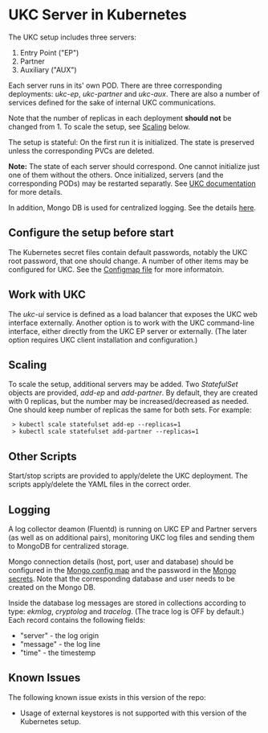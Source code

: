 #  UKC Server in Kubernetes

The UKC setup includes three servers:
1. Entry Point ("EP")
1. Partner
1. Auxiliary ("AUX")

Each server runs in its' own POD. There are three corresponding deployments: *ukc-ep*, *ukc-partner* and *ukc-aux*. There are also a number of services defined for the sake of internal UKC communications.

Note that the number of replicas in each deployment **should not** be changed from 1. To scale the setup, see [Scaling](#Scaling) below.

The setup is stateful: On the first run it is initialized. The state is preserved unless the corresponding PVCs are deleted.

**Note:** The state of each server should correspond. One cannot initialize just one of them without the others. Once initialized, servers (and the corresponding PODs) may be restarted separatly. See [UKC documentation](https://www.unboundtech.com/docs/TechDocs/Unbound_Doc_Versions-HTML/Content/Products/UnboundDocLibrary/Technical_Document_Versions.htm#UKC) for more details.

In addition, Mongo DB is used for centralized logging. See the details [here](../other/mongodb/README.md).

## Configure the setup before start
The Kubernetes secret files contain default passwords, notably the UKC root password, that one should change. A number of other items may be configured for UKC. See the [Configmap file](ukc-server/deployments/ukc-configmap.yaml) for more informatoin.

## Work with UKC
The *ukc-ui* service is defined as a load balancer that exposes the UKC web interface externally. Another option is to work with the UKC command-line interface, either directly from the UKC EP server or externally. (The later option requires UKC client installation and configuration.)

## Scaling
To scale the setup, additional servers may be added. Two *StatefulSet* objects are provided, *add-ep* and *add-partner*. By default, they are created with 0 replicas, but the number may be increased/decreased as needed. One should keep number of replicas the same for both sets. For example:

     > kubectl scale statefulset add-ep --replicas=1
     > kubectl scale statefulset add-partner --replicas=1


## Other Scripts
Start/stop scripts are provided to apply/delete the UKC deployment. The scripts apply/delete the YAML files in the correct order.

## Logging
A log collector deamon (Fluentd) is running on UKC EP and Partner servers (as well as on additional pairs), monitoring UKC log files and sending them to MongoDB for centralized storage.

Mongo connection details (host, port, user and database) should be configured in the [Mongo config map](../other/mongodb/deployments/mongo-configmap.yaml) and the password in the [Mongo secrets](../other/mongodb/deployments/mongo-secrets.yaml). Note that the corresponding database and user needs to be created on the Mongo DB.

Inside the database log messages are stored in collections according to type: *ekmlog*, *cryptolog* and *tracelog*. (The trace log is OFF by default.)
Each record contains the following fields:
- "server" - the log origin
- "message" - the log line
- "time" - the timestemp

## Known Issues

The following known issue exists in this version of the repo:

- Usage of external keystores is not supported with this version of the Kubernetes setup.
